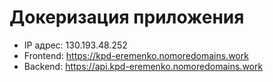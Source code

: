 # Докеризация приложения

- IP адрес: 130.193.48.252
- Frontend: https://kpd-eremenko.nomoredomains.work
- Backend: https://api.kpd-eremenko.nomoredomains.work
